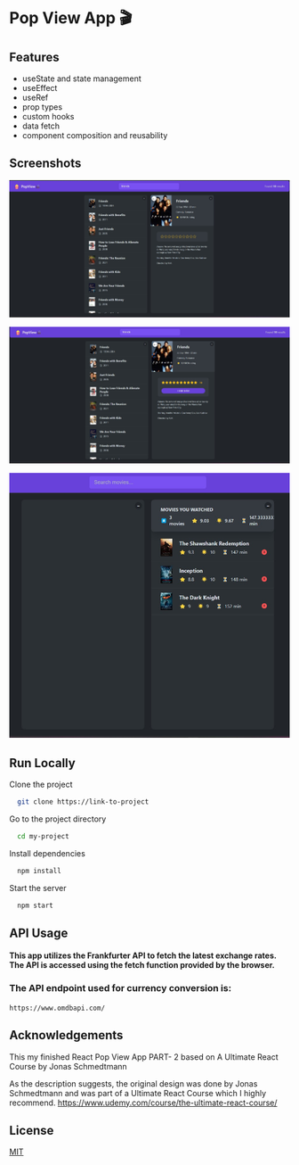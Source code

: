 # Pop View App 🎬

## Features

- useState and state management
- useEffect
- useRef
- prop types
- custom hooks
- data fetch
- component composition and reusability

## Screenshots

![App Screenshot](./public/screen/1.jpg)

![App Screenshot](./public/screen/2.jpg)

![App Screenshot](./public/screen/3.jpg)

## Run Locally

Clone the project

```bash
  git clone https://link-to-project
```

Go to the project directory

```bash
  cd my-project
```

Install dependencies

```bash
  npm install
```

Start the server

```bash
  npm start
```

## API Usage

#### This app utilizes the Frankfurter API to fetch the latest exchange rates. The API is accessed using the fetch function provided by the browser.

### The API endpoint used for currency conversion is:

```
https://www.omdbapi.com/
```

## Acknowledgements

This my finished React Pop View App PART- 2 based on A Ultimate React Course by Jonas Schmedtmann

As the description suggests, the original design was done by Jonas Schmedtmann and was part of a Ultimate React Course which I highly recommend. https://www.udemy.com/course/the-ultimate-react-course/

## License

[MIT](https://choosealicense.com/licenses/mit/)
